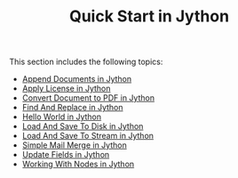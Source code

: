 ﻿---
title: Quick Start in Jython
second_title: Aspose.Words for Java
articleTitle: Quick Start in Jython
linktitle: Quick Start in Jython
description: "Jython: Quick Start Aspose.Words for Java."
type: docs
weight: 30
url: /java/quick-start-in-jython/
---

This section includes the following topics:

- [Append Documents in Jython](/words/java/append-documents-in-jython/)
- [Apply License in Jython](/words/java/apply-license-in-jython/)
- [Convert Document to PDF in Jython](/words/java/convert-document-to-pdf-in-jython/)
- [Find And Replace in Jython](/words/java/find-and-replace-in-jython/)
- [Hello World in Jython](/words/java/hello-world-in-jython/)
- [Load And Save To Disk in Jython](/words/java/load-and-save-to-disk-in-jython/)
- [Load And Save To Stream in Jython](/words/java/load-and-save-to-stream-in-jython/)
- [Simple Mail Merge in Jython](/words/java/simple-mail-merge-in-jython/)
- [Update Fields in Jython](/words/java/update-fields-in-jython/)
- [Working With Nodes in Jython](/words/java/working-with-nodes-in-jython/)
